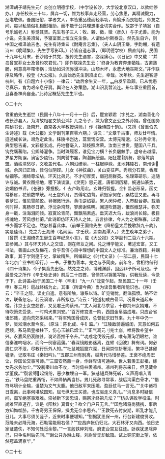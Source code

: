 <!-- { "loadSidebar": true } -->
湘潭胡子靖先生元亻炎创立明德学校，（中学设长沙，大学设北京汉口，以款绌停办。）身任校长三十年，屏弃一切，惟为校事奔走经营，劳心焦思，其精诚毅力，至堪敬佩。吾国旧俗，学者文人，率皆重品德而轻事功，尚愉乐而畏牺牲，师友之间，每以私情俗礼相慰相助，而不能于公共理想事业切实合作。故宓于子靖翁（自号乐诚老人）弥觉其贤。先生有子三人：牧、毅、徵，徵（彦久）与子尤善。能为小说。先生美须髯，予寝室案上恒立先生像，人谓似尔斯泰云。然先生自许，则中国之福泽谕吉也。先生有诗集曰《耐庵言志集》，（夫人山阴王缣，字韵缃，有遗诗曰《晚晴集》，先生手写影印。）诗皆自道志事，（即明德学校）质直纯粹。民固十九年七月末，长沙陷于共党，报传先生遇害，宓深痛心。（《日记》中又载：“并岛曾宝荪女士及曾约农君忧。”）即作联挽先生云：“终身为教育奔走牺牲，古道熟肠，何意高年罹惨祸；浩劫如洪流弥漫冲决，山颓木坏，永悲大地丧斯文。”并作联序及略传，投登《大公报》。久后始悉先生割须出亡，幸哉。次年秋，先生避客游杭州，有《自题六十小像》一律云：“劫后余生又一年，白发早盈颠。已从忧患寻真乐，肯为艰辛息仔肩。舆论在人弥策励，湖山识我暂流连。卅年事业重回首，且喜吾神尚自全。”此诗足概括先生生平也。

○二十六

曾重伯先生逝世（民国十八年十一月十一日）后，瞿宣颖君（字兑之，湖南善化今改长沙县人，为清故相翟文慎公鸿礻几之令子，兼为曾文正公之外孙婿。曾任国务院秘书长，及南开、燕京各大学教授讲师。）作《挽诗四十韵》。（又撰《曾重伯先生诗述》载《大公报》文学副刊第百零六期。）诗云：“文章千古事，师友廿年情。迢逋成长诀，艰危定此生。秣陵书岂达，蒿里饯空营。太傅元精邈，公孙秀骨清。典型思吉甫，文彩接玄成。丹地簪毫入，琼枝照席荣。汝南三世贵，楚国八千兵。钩党膺蕃陷，公卿绛灌争。当时珠履客，谁见宝刀横？长负屠鲸手，虚夸击越缨。岁星方朔误，谪宦少陵行。刘向譬书罢，陶潜解绶迎。阳狂瞿鹆舞，寥落鹭鸥盟。酒祓清愁尽，文收盖代名。六朝沿绮丽，一柱起峥嵘。北地韩陵石，南州谢城。余风归正始，佳句似阴铿。儿女《神弦曲》，关山变征声。秀峨分石黛，香雁帖钿筝。湘绮尊坛坫，环天比弟兄。不才叨厚奖，弱冠厕群英。名理覃研乐，追随许与诚。黄农图括地，稷下演谈瀛。《灵宪》思元邃，唐都测历精。婉通仙篆势，姿媚俗书评。《苍雅》旁搜极，亻去卢取用宏。玄珠归智握，金钅监必形呈。函丈常移晷，花前数举觥。马王宫外月，贾傅宅边莺。薪毁家何在，桑枯世又更。再寻春萝过，惟见雪颠盈。皂帽微行远，黄巾逆焰婴。累人闵仲叔，入市赵台卿。载酒何时得，离肠尽日萦。浮沈杂鸡骛，寥廓谢焦明。闻道吹篪逝，俄然撤瑟并。弥天身一戢，注海泪同倾。寂寞论青简，飘飘隔素旌。垂天迟大鸟，跋浪尚长鲸。极目招魂地，芳风想杜蘅。”此诗即仿环天诗人之体，五言排律，今人为之者殊寡，以读书少而学不足也。然宓甚喜此体。（前举王国维先生《降裕皇太后挽歌辞九十韵》，实是佳诗。）兑之为王湘绮（名闿运，字壬秋，湖南湘潭人。）先生晚年之弟子，（曾撰《王湘绮先生诞生百年纪念小言》，载《大公报》文学副刊二百六十六期。宜参阅。）其与环天诗人之交谊，则在师友之间。兑之博学能文，著述宏富，又工书法，善画山水及梅花，合乎吾侪心目中理想的中国文人之标准。兼治西籍，并娴政事。其于学则邃于史，掌故精热。所编辑之《时代文录》（一部二册，民国十七年北京广业书社印行。）一书，子推为善本。兑之与予同庚，前年冬，曾相约偕刊《四十诗集》，今子集竟先出版。然兑之之诗，博雅渊醇，固远非予所可及也。予最爱兑之所作《辛壬咏史诗》前后二十四首，曾倩其以锦笺写贻，供我玩读，今录于下。此诗盖始于民国二十年（辛未）“九一八”沈变乍起，至民国二十一年（壬申）春三月氵扈战终结为止，其事（所谓今典）当为读吾集者所能识也。《序》云：“辛壬之际，读史自遣。意有所触，辙系以诗。旷览销忧，翻滋孤愤。略不诠次，联备忽忘。若云讽谕，非所拟也。”诗云：“驰道初成白骨邱，况看夹道起来楼。汴京士女空翘首，又见君王向蔡州。”“丈人河北尽求官，十郡荆州女婿难。不待吹箫先受录，一时鸡犬累刘安。”“百万修宫进一阶，西园金帛溢成堆。只应台省诸郎贱，迫向荒郊采稆来。”“将军殉国骨成灰，总督犹求旧节来。九十年中仍一梦，吴淞潮水至今哀。（原注：陈化成、牛钅监。”）“江陵敌骑逼城闺，天意如何五厄频。系马凤皇楼柱下，伤心玉轴已烟尘。”“正气凋元刂兆士崩，唯将敦朴望中兴。永嘉风俗衰陵甚，谠论吾推干令升。”“功成北伐毁元都，唯有萧洵泪眼枯。谁信秦淮呜咽水，而今一例塞菰蒲。”“春深镜殿影迷离，连臂《回波》舞有词。何必周仁求不泄，尽教行乐外人知。”“社鼠城狐窟穴深，日闻崇恺斩奢淫。繁华已甚邱墟渐，记取韦庄《秦妇吟》。”“五郡三州有别离，越禽代马惜参差。王褒不绝周宏让，异国论交事可师。”“三窟安然蔽一身，作鲜卑语可通神。世人若羡王彭祖，嫁女先求务勿尘。”“没腕秦川血不收，当时倚柱羡凉州。凉州列将东来日，但见藏金学董侯。”“裂裳缚起纷纷，恶少椎埋自一军。狭巷短兵殊死斩，义声高唱入青云。”“铁马盘陀重两衔，不如绛衲两当衫。男儿死敌寻常事，战后沟渠白骨才。”“借符骂境计全输，诅楚为文气太鹿。他日敌军来压境，盈廷仗马一言无。”“关中诸将日乖离，此事何堪敌国知。屈モ纵无王买德，也应驱走义真儿。”“消息多时疑信间，孤军绝塞事艰难。崇祯新下褒忠诏，赐祭才终第几坛？”“枋头讳败学桓温，时尚难容直道存。谁是《阳秋》真晋史？欲全门户只无言。”“国危诸将尚猜携，事后方知悔噬脐。千古奇男王保保，操戈无奈李思齐。”“王敦死去付安期，断乳才能几日儿。大事尽须关竖子，近来时事便堪知。”“割据犹思保一州，行台新建俊贤收。范隆未必降元海，石勒甯能用右侯？”“应昌庐帐仍归北，大石林牙又向西。他日史家证遣佚，不知何处觅余黎。”“一言殷铁碎刘班，府吏台宫互往还。卧疾犹思除异己，只争名利后先间。”“谢公只办游山屐，刘尉曾无却敌笳。试上铜驼街上望，依然冠盖满京华。”

○二十七

